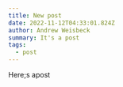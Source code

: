 ```yaml
---
title: New post
date: 2022-11-12T04:33:01.824Z
author: Andrew Weisbeck
summary: It's a post
tags:
  - post
---
```

Here;s apost